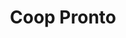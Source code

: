 ---
title: "Coop Pronto"
url: /winterthur/coop-pronto-albert-einstein-strasse/
shop: Lebensmittel
---